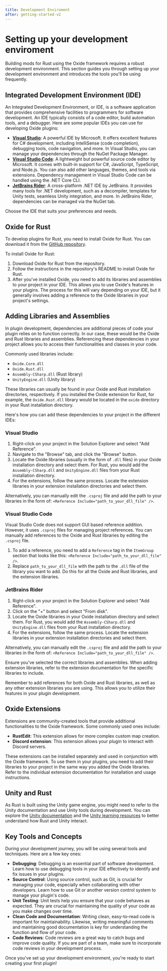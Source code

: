 ```yaml
---
title: Development Enviroment
after: getting-started-v2
---
```


# Setting up your development enviroment

Building mods for Rust using the Oxide framework requires a robust development environment. This section guides you through setting up your development environment and introduces the tools you'll be using frequently.

## Integrated Development Environment (IDE)

An Integrated Development Environment, or IDE, is a software application that provides comprehensive facilities to programmers for software development. An IDE typically consists of a code editor, build automation tools, and a debugger. Here are some popular IDEs you can use for developing Oxide plugins:

- **[Visual Studio](https://visualstudio.microsoft.com/)**: A powerful IDE by Microsoft. It offers excellent features for C# development, including IntelliSense (code completion), debugging tools, code navigation, and more. In Visual Studio, you can manage your dependencies through the NuGet Package Manager.
- **[Visual Studio Code](https://code.visualstudio.com/)**: A lightweight but powerful source code editor by Microsoft. It comes with built-in support for C#, JavaScript, TypeScript, and Node.js. You can also add other languages, themes, and tools via extensions. Dependency management in Visual Studio Code can be handled using the .NET Core CLI.
- **[JetBrains Rider](https://www.jetbrains.com/rider/)**: A cross-platform .NET IDE by JetBrains. It provides many tools for .NET development, such as a decompiler, templates for Unity tests, seamless Unity integration, and more. In JetBrains Rider, dependencies can be managed via the NuGet tab.

Choose the IDE that suits your preferences and needs. 

## Oxide for Rust

To develop plugins for Rust, you need to install Oxide for Rust. You can download it from the [GitHub repository](https://github.com/OxideMod/Oxide.Rust). 

To install Oxide for Rust:

1. Download Oxide for Rust from the repository.
2. Follow the instructions in the repository's README to install Oxide for Rust.
3. After you've installed Oxide, you need to add its libraries and assemblies to your project in your IDE. This allows you to use Oxide's features in your plugins. The process for this will vary depending on your IDE, but it generally involves adding a reference to the Oxide libraries in your project's settings.

## Adding Libraries and Assemblies

In plugin development, dependencies are additional pieces of code your plugin relies on to function correctly. In our case, these would be the Oxide and Rust libraries and assemblies. Referencing these dependencies in your project allows you to access their functionalities and classes in your code.

Commonly used libraries include:
- `Oxide.Core.dll`
- `Oxide.Rust.dll`
- `Assembly-CSharp.dll` (Rust library)
- `UnityEngine.dll` (Unity library)

These libraries can usually be found in your Oxide and Rust installation directories, respectively. If you installed the Oxide extension for Rust, for example, the `Oxide.Rust.dll` library would be located in the `oxide` directory in your Rust installation directory.

Here's how you can add these dependencies to your project in the different IDEs:

### Visual Studio

1. Right-click on your project in the Solution Explorer and select "Add Reference".
2. Navigate to the "Browse" tab, and click the "Browse" button.
3. Locate the Oxide libraries (usually in the form of `.dll` files) in your Oxide installation directory and select them. For Rust, you would add the `Assembly-CSharp.dll` and `UnityEngine.dll` files from your Rust installation directory.
4. For the extensions, follow the same process. Locate the extension libraries in your extension installation directories and select them.

Alternatively, you can manually edit the `.csproj` file and add the path to your libraries in the form of: `<Reference Include="path_to_your_dll_file" />`.

### Visual Studio Code

Visual Studio Code does not support GUI based reference addition. However, it uses `.csproj` files for managing project references. You can manually add references to the Oxide and Rust libraries by editing the `.csproj` file.

1. To add a reference, you need to add a `Reference` tag in the `ItemGroup` section that looks like this: `<Reference Include="path_to_your_dll_file" />`.
2. Replace `path_to_your_dll_file` with the path to the `.dll` file of the library you want to add. Do this for all the Oxide and Rust libraries, and the extension libraries.

### JetBrains Rider

1. Right-click on your project in the Solution Explorer and select "Add Reference".
2. Click on the "+" button and select "From disk".
3. Locate the Oxide libraries in your Oxide installation directory and select them. For Rust, you would add the `Assembly-CSharp.dll` and `UnityEngine.dll` files from your Rust installation directory.
4. For the extensions, follow the same process. Locate the extension libraries in your extension installation directories and select them.

Alternatively, you can manually edit the `.csproj` file and add the path to your libraries in the form of: `<Reference Include="path_to_your_dll_file" />`.

Ensure you've selected the correct libraries and assemblies. When adding extension libraries, refer to the extension documentation for the specific libraries to include.

Remember to add references for both Oxide and Rust libraries, as well as any other extension libraries you are using. This allows you to utilize their features in your plugin development.

## Oxide Extensions

Extensions are community-created tools that provide additional functionalities to the Oxide framework. Some commonly used ones include:

- **RustEdit**: This extension allows for more complex custom map creation.
- **Discord extension**: This extension allows your plugin to interact with Discord servers.

These extensions can be installed separately and used in conjunction with the Oxide framework. To use them in your plugins, you need to add their libraries to your project in the same way you added the Oxide libraries. Refer to the individual extension documentation for installation and usage instructions.

## Unity and Rust

As Rust is built using the Unity game engine, you might need to refer to the Unity documentation and use Unity tools during development. You can explore the [Unity documentation](https://docs.unity3d.com/Manual/index.html) and the [Unity learning resources](https://learn.unity.com/) to better understand how Rust and Unity interact.

## Key Tools and Concepts

During your development journey, you will be using several tools and techniques. Here are a few key ones:

- **Debugging**: Debugging is an essential part of software development. Learn how to use debugging tools in your IDE effectively to identify and fix issues in your plugins.
- **Source Control**: Using source control, such as Git, is crucial for managing your code, especially when collaborating with other developers. Learn how to use Git or another version control system to manage your plugin's code.
- **Unit Testing**: Unit tests help you ensure that your code behaves as expected. They are crucial for maintaining the quality of your code as you make changes over time.
- **Clean Code and Documentation**: Writing clean, easy-to-read code is important for maintainability. Likewise, writing meaningful comments and maintaining good documentation is key for understanding the function and flow of your code.
- **Code Reviews**: Code reviews are a great way to catch bugs and improve code quality. If you are part of a team, make sure to incorporate code reviews in your development process.

Once you've set up your development environment, you're ready to start creating your first plugin!